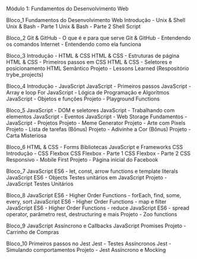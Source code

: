 <span>Módulo 1: Fundamentos do Desenvolvimento Web</span>

Bloco_1
Fundamentos do Desenvolvimento Web
Introdução - Unix & Shell
Unix & Bash - Parte 1
Unix & Bash - Parte 2
Shell Script

Bloco_2
Git & GitHub - O que é e para que serve
Git & GitHub - Entendendo os comandos
Internet - Entendendo como ela funciona

Bloco_3
Introdução - HTML & CSS
HTML & CSS - Estruturas de página
HTML & CSS - Primeiros passos em CSS
HTML & CSS - Seletores e posicionamento
HTML Semântico
Projeto - Lessons Learned (Respositório trybe_projects)

Bloco_4
Introdução - JavaScript
JavaScript - Primeiros passos
JavaScript - Array e loop For
JavaScript - Lógica de Programação e Algoritmos
JavaScript - Objetos e funções
Projeto - Playground Functions

Bloco_5
JavaScript - DOM e seletores
JavaScript - Trabalhando com elementos
JavaScript - Eventos
JavaScript - Web Storage
Fundamentos - JavaScript - Projetos
Projeto - Meme Generator
Projeto - Arte com Pixels
Projeto - Lista de tarefas
(Bônus) Projeto - Adivinhe a Cor
(Bônus) Projeto - Carta Misteriosa

Bloco_6
HTML & CSS - Forms
Bibliotecas JavaScript e Frameworks CSS
Introdução - CSS Flexbox
CSS Flexbox - Parte 1
CSS Flexbox - Parte 2
CSS Responsivo - Mobile First
Projeto - Página inicial do Facebook

Bloco_7
JavaScript ES6 - let, const, arrow functions e template literals
JavaScript ES6 - Objects
Testes unitários em JavaScript
Projeto - JavaScript Testes Unitários

Bloco_8
JavaScript ES6 - Higher Order Functions - forEach, find, some, every, sort
JavaScript ES6 - Higher Order Functions - map e filter
JavaScript ES6 - Higher Order Functions - reduce
JavaScript ES6 - spread operator, parâmetro rest, destructuring e mais
Projeto - Zoo functions

Bloco_9
JavaScript Assíncrono e Callbacks
JavaScript Promises
Projeto - Carrinho de Compras

Bloco_10
Primeiros passos no Jest
Jest - Testes Assíncronos
Jest - Simulando comportamentos
Projeto - Jest Assíncrono e Mocking
